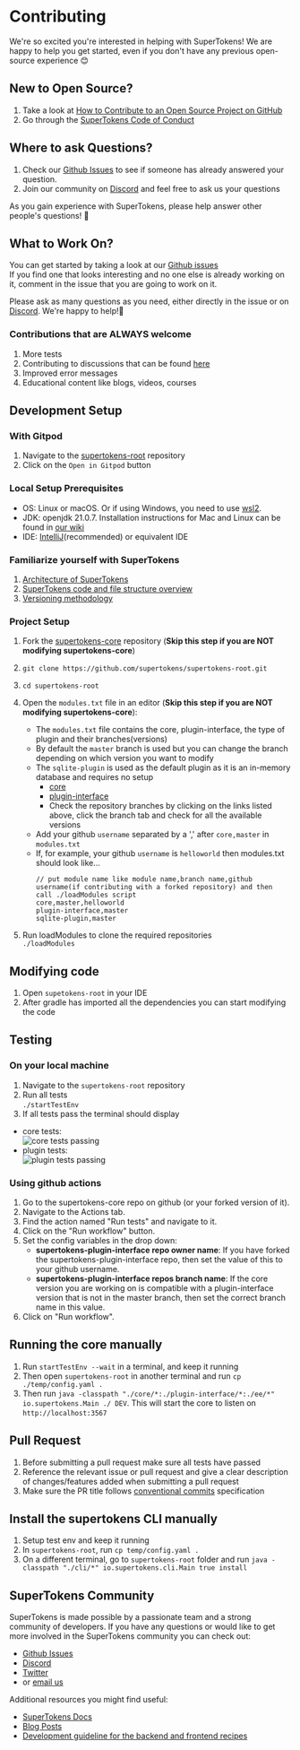 # Contributing

We're so excited you're interested in helping with SuperTokens! We are happy to help you get started, even if you don't
have any previous open-source experience :blush:

## New to Open Source?

1. Take a look
   at [How to Contribute to an Open Source Project on GitHub](https://egghead.io/courses/how-to-contribute-to-an-open-source-project-on-github)
2. Go through
   the [SuperTokens Code of Conduct](https://github.com/supertokens/supertokens-core/blob/master/CODE_OF_CONDUCT.md)

## Where to ask Questions?

1. Check our [Github Issues](https://github.com/supertokens/supertokens-core/issues) to see if someone has already
   answered your question.
2. Join our community on [Discord](https://supertokens.io/discord) and feel free to ask us your questions

As you gain experience with SuperTokens, please help answer other people's questions! :pray:

## What to Work On?

You can get started by taking a look at our [Github issues](https://github.com/supertokens/supertokens-core/issues)  
If you find one that looks interesting and no one else is already working on it, comment in the issue that you are going
to work on it.

Please ask as many questions as you need, either directly in the issue or on [Discord](https://supertokens.io/discord).
We're happy to help!:raised_hands:

### Contributions that are ALWAYS welcome

1. More tests
2. Contributing to discussions that can be
   found [here](https://github.com/supertokens/supertokens-core/issues?q=is%3Aissue+is%3Aopen+label%3Adiscussions)
3. Improved error messages
4. Educational content like blogs, videos, courses

## Development Setup

### With Gitpod

1. Navigate to the [supertokens-root](https://github.com/supertokens/supertokens-root) repository
2. Click on the `Open in Gitpod` button

### Local Setup Prerequisites

- OS: Linux or macOS. Or if using Windows, you need to use [wsl2](https://docs.microsoft.com/en-us/windows/wsl/about).
- JDK: openjdk 21.0.7. Installation instructions for Mac and Linux can be found
  in [our wiki](https://github.com/supertokens/supertokens-core/wiki/Installing-OpenJDK-for-Mac-and-Linux)
- IDE: [IntelliJ](https://www.jetbrains.com/idea/download/)(recommended) or equivalent IDE

### Familiarize yourself with SuperTokens

1. [Architecture of SuperTokens](https://github.com/supertokens/supertokens-core/wiki/SuperTokens-Architecture)
2. [SuperTokens code and file structure overview](https://github.com/supertokens/supertokens-core/wiki/Code-and-file-structure-overview)
3. [Versioning methodology](https://github.com/supertokens/supertokens-core/wiki/Versioning,-git-and-releases)

### Project Setup

1. Fork the [supertokens-core](https://github.com/supertokens/supertokens-core) repository (**Skip this step if you are
   NOT modifying supertokens-core**)
2. `git clone https://github.com/supertokens/supertokens-root.git`
3. `cd supertokens-root`
4. Open the `modules.txt` file in an editor (**Skip this step if you are NOT modifying supertokens-core**):
    - The `modules.txt` file contains the core, plugin-interface, the type of plugin and their branches(versions)
    - By default the `master` branch is used but you can change the branch depending on which version you want to modify
    - The `sqlite-plugin` is used as the default plugin as it is an in-memory database and requires no setup
        - [core](https://github.com/supertokens/supertokens-core)
        - [plugin-interface](https://github.com/supertokens/supertokens-plugin-interface)
        - Check the repository branches by clicking on the links listed above, click the branch tab and check for all
          the available versions
    - Add your github `username` separated by a ',' after `core,master` in  `modules.txt`
    - If, for example, your github `username` is `helloworld` then modules.txt should look like...
      ```
      // put module name like module name,branch name,github username(if contributing with a forked repository) and then call ./loadModules script        
      core,master,helloworld  
      plugin-interface,master        
      sqlite-plugin,master
      ```

5. Run loadModules to clone the required repositories  
   `./loadModules`

## Modifying code

1. Open `supetokens-root` in your IDE
2. After gradle has imported all the dependencies you can start modifying the code

## Testing

### On your local machine

1. Navigate to the `supertokens-root` repository
2. Run all tests   
   `./startTestEnv`
3. If all tests pass the terminal should display

- core tests:  
  ![core tests passing](https://github.com/supertokens/supertokens-logo/blob/master/images/core-tests-passing.png)
- plugin tests:  
  ![plugin tests passing](https://github.com/supertokens/supertokens-logo/blob/master/images/plugin-tests-passing.png)

### Using github actions

1. Go to the supertokens-core repo on github (or your forked version of it).
2. Navigate to the Actions tab.
3. Find the action named "Run tests" and navigate to it.
4. Click on the "Run workflow" button.
5. Set the config variables in the drop down:
    - **supertokens-plugin-interface repo owner name**: If you have forked the supertokens-plugin-interface repo, then
      set the value of this to your github username.
    - **supertokens-plugin-interface repos branch name**: If the core version you are working on is compatible with a
      plugin-interface version that is not in the master branch, then set the correct branch name in this value.
6. Click on "Run workflow".

## Running the core manually

1. Run `startTestEnv --wait` in a terminal, and keep it running
2. Then open `supertokens-root` in another terminal and run `cp ./temp/config.yaml .`
3. Then run `java -classpath "./core/*:./plugin-interface/*:./ee/*" io.supertokens.Main ./ DEV`. This will start the
   core to listen on `http://localhost:3567`

## Pull Request

1. Before submitting a pull request make sure all tests have passed
2. Reference the relevant issue or pull request and give a clear description of changes/features added when submitting a
   pull request
3. Make sure the PR title follows [conventional commits](https://www.conventionalcommits.org/en/v1.0.0/) specification

## Install the supertokens CLI manually

1. Setup test env and keep it running
2. In `supertokens-root`, run `cp temp/config.yaml .`
3. On a different terminal, go to `supertokens-root` folder and
   run `java -classpath "./cli/*" io.supertokens.cli.Main true install`

## SuperTokens Community

SuperTokens is made possible by a passionate team and a strong community of developers. If you have any questions or
would like to get more involved in the SuperTokens community you can check out:

- [Github Issues](https://github.com/supertokens/supertokens-core/issues)
- [Discord](https://supertokens.io/discord)
- [Twitter](https://twitter.com/supertokensio)
- or [email us](mailto:team@supertokens.io)

Additional resources you might find useful:

- [SuperTokens Docs](https://supertokens.io/docs/community/getting-started/installation)
- [Blog Posts](https://supertokens.io/blog/)
- [Development guideline for the backend and frontend recipes](https://github.com/supertokens/supertokens-core/wiki/Development-guideline-for-the-backend-and-frontend-recipes)




